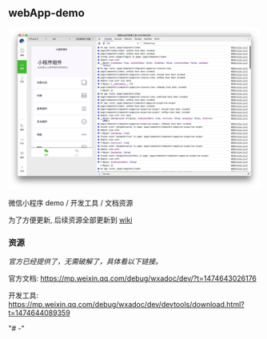 ## webApp-demo

![](./demo.png)

微信小程序 demo / 开发工具 / 文档资源

为了方便更新, 后续资源全部更新到 [wiki](https://github.com/xwartz/wechatApp-demo/wiki)


### 资源

*官方已经提供了，无需破解了，具体看以下链接。*

官方文档: https://mp.weixin.qq.com/debug/wxadoc/dev/?t=1474643026176

开发工具: https://mp.weixin.qq.com/debug/wxadoc/dev/devtools/download.html?t=1474644089359

"# -" 
